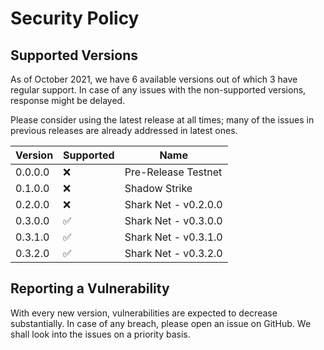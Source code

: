 # Security Policy

## Supported Versions

As of October 2021, we have 6 available versions out of which 3 have regular support. In case of any issues with the non-supported versions, response might be delayed. 

Please consider using the latest release at all times; many of the issues in previous releases are already addressed in latest ones.

| Version | Supported          | Name               |
| ------- | ------------------ | ------------------ |
| 0.0.0.0 | :x:                | Pre-Release Testnet|
| 0.1.0.0 | :x:                | Shadow Strike      |
| 0.2.0.0 | :x:                | Shark Net - v0.2.0.0 |
| 0.3.0.0 | :white_check_mark: | Shark Net - v0.3.0.0 |
| 0.3.1.0 | :white_check_mark: | Shark Net - v0.3.1.0 |
| 0.3.2.0 | :white_check_mark: | Shark Net - v0.3.2.0 |

## Reporting a Vulnerability

With every new version, vulnerabilities are expected to decrease substantially. In case of any breach, please open an issue on GitHub. We shall look into the issues on a priority basis. 